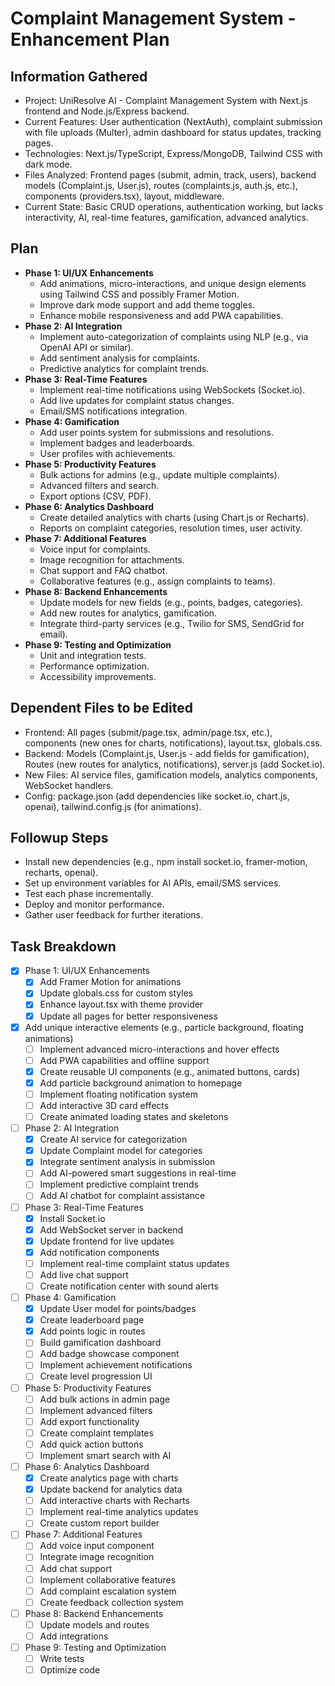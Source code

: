 # Complaint Management System - Enhancement Plan

## Information Gathered
- Project: UniResolve AI - Complaint Management System with Next.js frontend and Node.js/Express backend.
- Current Features: User authentication (NextAuth), complaint submission with file uploads (Multer), admin dashboard for status updates, tracking pages.
- Technologies: Next.js/TypeScript, Express/MongoDB, Tailwind CSS with dark mode.
- Files Analyzed: Frontend pages (submit, admin, track, users), backend models (Complaint.js, User.js), routes (complaints.js, auth.js, etc.), components (providers.tsx), layout, middleware.
- Current State: Basic CRUD operations, authentication working, but lacks interactivity, AI, real-time features, gamification, advanced analytics.

## Plan
- **Phase 1: UI/UX Enhancements**
  - Add animations, micro-interactions, and unique design elements using Tailwind CSS and possibly Framer Motion.
  - Improve dark mode support and add theme toggles.
  - Enhance mobile responsiveness and add PWA capabilities.
- **Phase 2: AI Integration**
  - Implement auto-categorization of complaints using NLP (e.g., via OpenAI API or similar).
  - Add sentiment analysis for complaints.
  - Predictive analytics for complaint trends.
- **Phase 3: Real-Time Features**
  - Implement real-time notifications using WebSockets (Socket.io).
  - Add live updates for complaint status changes.
  - Email/SMS notifications integration.
- **Phase 4: Gamification**
  - Add user points system for submissions and resolutions.
  - Implement badges and leaderboards.
  - User profiles with achievements.
- **Phase 5: Productivity Features**
  - Bulk actions for admins (e.g., update multiple complaints).
  - Advanced filters and search.
  - Export options (CSV, PDF).
- **Phase 6: Analytics Dashboard**
  - Create detailed analytics with charts (using Chart.js or Recharts).
  - Reports on complaint categories, resolution times, user activity.
- **Phase 7: Additional Features**
  - Voice input for complaints.
  - Image recognition for attachments.
  - Chat support and FAQ chatbot.
  - Collaborative features (e.g., assign complaints to teams).
- **Phase 8: Backend Enhancements**
  - Update models for new fields (e.g., points, badges, categories).
  - Add new routes for analytics, gamification.
  - Integrate third-party services (e.g., Twilio for SMS, SendGrid for email).
- **Phase 9: Testing and Optimization**
  - Unit and integration tests.
  - Performance optimization.
  - Accessibility improvements.

## Dependent Files to be Edited
- Frontend: All pages (submit/page.tsx, admin/page.tsx, etc.), components (new ones for charts, notifications), layout.tsx, globals.css.
- Backend: Models (Complaint.js, User.js - add fields for gamification), Routes (new routes for analytics, notifications), server.js (add Socket.io).
- New Files: AI service files, gamification models, analytics components, WebSocket handlers.
- Config: package.json (add dependencies like socket.io, chart.js, openai), tailwind.config.js (for animations).

## Followup Steps
- Install new dependencies (e.g., npm install socket.io, framer-motion, recharts, openai).
- Set up environment variables for AI APIs, email/SMS services.
- Test each phase incrementally.
- Deploy and monitor performance.
- Gather user feedback for further iterations.

## Task Breakdown
- [x] Phase 1: UI/UX Enhancements
  - [x] Add Framer Motion for animations
  - [x] Update globals.css for custom styles
  - [x] Enhance layout.tsx with theme provider
  - [x] Update all pages for better responsiveness
- [x] Add unique interactive elements (e.g., particle background, floating animations)
  - [ ] Implement advanced micro-interactions and hover effects
  - [ ] Add PWA capabilities and offline support
  - [x] Create reusable UI components (e.g., animated buttons, cards)
  - [x] Add particle background animation to homepage
  - [ ] Implement floating notification system
  - [ ] Add interactive 3D card effects
  - [ ] Create animated loading states and skeletons
- [ ] Phase 2: AI Integration
  - [x] Create AI service for categorization
  - [x] Update Complaint model for categories
  - [x] Integrate sentiment analysis in submission
  - [ ] Add AI-powered smart suggestions in real-time
  - [ ] Implement predictive complaint trends
  - [ ] Add AI chatbot for complaint assistance
- [ ] Phase 3: Real-Time Features
  - [x] Install Socket.io
  - [x] Add WebSocket server in backend
  - [x] Update frontend for live updates
  - [x] Add notification components
  - [ ] Implement real-time complaint status updates
  - [ ] Add live chat support
  - [ ] Create notification center with sound alerts
- [ ] Phase 4: Gamification
  - [x] Update User model for points/badges
  - [x] Create leaderboard page
  - [x] Add points logic in routes
  - [ ] Build gamification dashboard
  - [ ] Add badge showcase component
  - [ ] Implement achievement notifications
  - [ ] Create level progression UI
- [ ] Phase 5: Productivity Features
  - [ ] Add bulk actions in admin page
  - [ ] Implement advanced filters
  - [ ] Add export functionality
  - [ ] Create complaint templates
  - [ ] Add quick action buttons
  - [ ] Implement smart search with AI
- [ ] Phase 6: Analytics Dashboard
  - [x] Create analytics page with charts
  - [x] Update backend for analytics data
  - [ ] Add interactive charts with Recharts
  - [ ] Implement real-time analytics updates
  - [ ] Create custom report builder
- [ ] Phase 7: Additional Features
  - [ ] Add voice input component
  - [ ] Integrate image recognition
  - [ ] Add chat support
  - [ ] Implement collaborative features
  - [ ] Add complaint escalation system
  - [ ] Create feedback collection system
- [ ] Phase 8: Backend Enhancements
  - [ ] Update models and routes
  - [ ] Add integrations
- [ ] Phase 9: Testing and Optimization
  - [ ] Write tests
  - [ ] Optimize code
